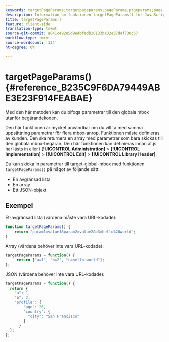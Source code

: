 ```yaml
---
keywords: targetPageParams;targetpageparams;pageParams;pageparams;page params;page parameters;at.js;functions;function
description: Information om funktionen targetPageParams() för JavaScript-biblioteket för Adobe Target at.js.
title: targetPageParams()
feature: client-side
translation-type: tm+mt
source-git-commit: a841c492e5d9e4bfedb20133ba32e37daf738c57
workflow-type: tm+mt
source-wordcount: '134'
ht-degree: 0%

---
```



# targetPageParams() {#reference_B235C9F6DA79449ABE3E23F914FEABAE}

Med den här metoden kan du bifoga parametrar till den globala mbox utanför begärandekoden.

Den här funktionen är mycket användbar om du vill ta med samma uppsättning parametrar för flera mbox-anrop. Funktionen måste definieras av kunden. Den ska returnera en array med parametrar som bara skickas till den globala mbox-begäran. Den här funktionen kan definieras innan at.js har lästs in eller i **[!UICONTROL Administration]** > **[!UICONTROL Implementation]** > **[!UICONTROL Edit]** > **[!UICONTROL Library Header]**.

Du kan skicka in parametrar till target-global-mbox med funktionen `targetPageParams()` på något av följande sätt:

* En avgränsad lista
* En array
* Ett JSON-objekt

## Exempel

Et-avgränsad lista (värdena måste vara URL-kodade):

```javascript
function targetPageParams() { 
    return "param1=value1&param2=value2&p3=hello%20world"; 
}
```

Array (värdena behöver inte vara URL-kodade):

```javascript
targetPageParams = function() { 
     return ["a=1", "b=2", "c=hello world"]; 
};
```

JSON (värdena behöver inte vara URL-kodade):

```javascript
targetPageParams = function() { 
  return { 
    "a": 1, 
    "b": 2, 
    "profile": { 
        "age": 26, 
        "country": { 
          "city": "San Francisco" 
        } 
      } 
  }; 
};
```
